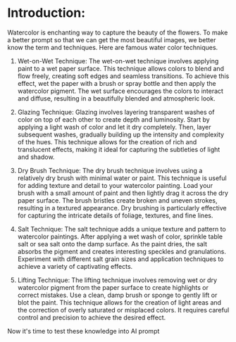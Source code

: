
# Introduction:
Watercolor is enchanting way to capture the beauty of the flowers. To make a better prompt so that we can get the most beautiful images, we better know the term and techniques. Here are famous water color techniques.

1. Wet-on-Wet Technique:
The wet-on-wet technique involves applying paint to a wet paper surface. This technique allows colors to blend and flow freely, creating soft edges and seamless transitions. To achieve this effect, wet the paper with a brush or spray bottle and then apply the watercolor pigment. The wet surface encourages the colors to interact and diffuse, resulting in a beautifully blended and atmospheric look.

2. Glazing Technique:
Glazing involves layering transparent washes of color on top of each other to create depth and luminosity. Start by applying a light wash of color and let it dry completely. Then, layer subsequent washes, gradually building up the intensity and complexity of the hues. This technique allows for the creation of rich and translucent effects, making it ideal for capturing the subtleties of light and shadow.

3. Dry Brush Technique:
The dry brush technique involves using a relatively dry brush with minimal water or paint. This technique is useful for adding texture and detail to your watercolor painting. Load your brush with a small amount of paint and then lightly drag it across the dry paper surface. The brush bristles create broken and uneven strokes, resulting in a textured appearance. Dry brushing is particularly effective for capturing the intricate details of foliage, textures, and fine lines.

4. Salt Technique:
The salt technique adds a unique texture and pattern to watercolor paintings. After applying a wet wash of color, sprinkle table salt or sea salt onto the damp surface. As the paint dries, the salt absorbs the pigment and creates interesting speckles and granulations. Experiment with different salt grain sizes and application techniques to achieve a variety of captivating effects.

5. Lifting Technique:
The lifting technique involves removing wet or dry watercolor pigment from the paper surface to create highlights or correct mistakes. Use a clean, damp brush or sponge to gently lift or blot the paint. This technique allows for the creation of light areas and the correction of overly saturated or misplaced colors. It requires careful control and precision to achieve the desired effect.

Now it's time to test these knowledge into AI prompt
